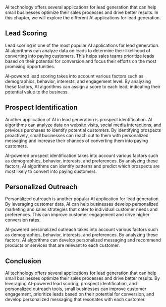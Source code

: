 
AI technology offers several applications for lead generation that can help small businesses optimize their sales processes and drive better results. In this chapter, we will explore the different AI applications for lead generation.

Lead Scoring
------------

Lead scoring is one of the most popular AI applications for lead generation. AI algorithms can analyze data on leads to determine their likelihood of converting into paying customers. This helps sales teams prioritize leads based on their potential for conversion and focus their efforts on the most promising opportunities.

AI-powered lead scoring takes into account various factors such as demographics, behavior, interests, and engagement level. By analyzing these factors, AI algorithms can assign a score to each lead, indicating their potential value to the business.

Prospect Identification
-----------------------

Another application of AI in lead generation is prospect identification. AI algorithms can analyze data on website visits, social media interactions, and previous purchases to identify potential customers. By identifying prospects proactively, small businesses can reach out to them with personalized messaging and increase their chances of converting them into paying customers.

AI-powered prospect identification takes into account various factors such as demographics, behavior, interests, and preferences. By analyzing these factors, AI algorithms can identify patterns and predict which prospects are most likely to convert into paying customers.

Personalized Outreach
---------------------

Personalized outreach is another popular AI application for lead generation. By leveraging customer data, AI can help businesses develop personalized marketing and sales strategies that cater to individual customer needs and preferences. This can improve customer engagement and drive higher conversion rates.

AI-powered personalized outreach takes into account various factors such as demographics, behavior, interests, and preferences. By analyzing these factors, AI algorithms can develop personalized messaging and recommend products or services that are relevant to each customer.

Conclusion
----------

AI technology offers several applications for lead generation that can help small businesses optimize their sales processes and drive better results. By leveraging AI-powered lead scoring, prospect identification, and personalized outreach tools, small businesses can improve customer engagement, prioritize leads based on their potential for conversion, and develop personalized messaging that resonates with each customer.
